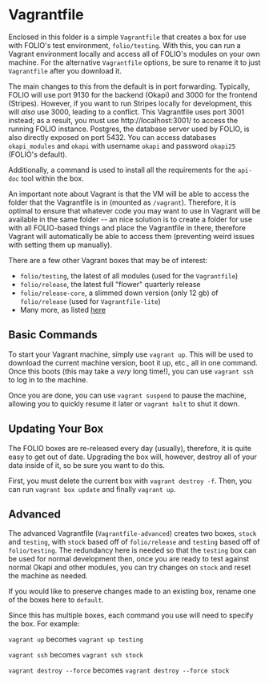 # Vagrantfile

Enclosed in this folder is a simple `Vagrantfile` that creates a box for use with FOLIO's test
environment, `folio/testing`. With this, you can run a Vagrant environment locally and access all of
FOLIO's modules on your own machine. For the alternative `Vagrantfile` options, be sure to rename it
to just `Vagrantfile` after you download it.

The main changes to this from the default is in port forwarding. Typically, FOLIO will use port 9130
for the backend (Okapi) and 3000 for the frontend (Stripes). However, if you want to run Stripes
locally for development, this will _also_ use 3000, leading to a conflict. This Vagrantfile uses
port 3001 instead; as a result, you must use http://localhost:3001/ to access the running FOLIO
instance. Postgres, the database server used by FOLIO, is also directly exposed on port 5432. You
can access databases `okapi_modules` and `okapi` with username `okapi` and password `okapi25`
(FOLIO's default).

Additionally, a command is used to install all the requirements for the `api-doc` tool within the
box.

An important note about Vagrant is that the VM will be able to access the folder that the
Vagrantfile is in (mounted as `/vagrant`). Therefore, it is optimal to ensure that whatever code
you may want to use in Vagrant will be available in the same folder -- an nice solution is to
create a folder for use with all FOLIO-based things and place the Vagrantfile in there, therefore
Vagrant will automatically be able to access them (preventing weird issues with setting them up
manually).

There are a few other Vagrant boxes that may be of interest:

- `folio/testing`, the latest of all modules (used for the `Vagrantfile`)
- `folio/release`, the latest full "flower" quarterly release
- `folio/release-core`, a slimmed down version (only 12 gb) of `folio/release` (used for
  `Vagrantfile-lite`)
- Many more, as listed [here](https://app.vagrantup.com/folio)

## Basic Commands

To start your Vagrant machine, simply use `vagrant up`. This will be used to download the current
machine version, boot it up, etc., all in one command. Once this boots (this may take a _very_ long
time!), you can use `vagrant ssh` to log in to the machine.

Once you are done, you can use `vagrant suspend` to pause the machine, allowing you to quickly
resume it later or `vagrant halt` to shut it down.

## Updating Your Box

The FOLIO boxes are re-released every day (usually), therefore, it is quite easy to get out of date.
Upgrading the box will, however, destroy all of your data inside of it, so be sure you want to do
this.

First, you must delete the current box with `vagrant destroy -f`. Then, you can run
`vagrant box update` and finally `vagrant up`.

## Advanced

The advanced Vagrantfile (`Vagrantfile-advanced`) creates two boxes, `stock` and `testing`, with
`stock` based off of `folio/release` and `testing` based off of `folio/testing`. The redundancy here
is needed so that the `testing` box can be used for normal development then, once you are ready to
test against normal Okapi and other modules, you can try changes on `stock` and reset the machine as
needed.

If you would like to preserve changes made to an existing box, rename one of the boxes here to
`default`.

Since this has multiple boxes, each command you use will need to specify the box. For example:

`vagrant up` becomes `vagrant up testing`

`vagrant ssh` becomes `vagrant ssh stock`

`vagrant destroy --force` becomes `vagrant destroy --force stock`

